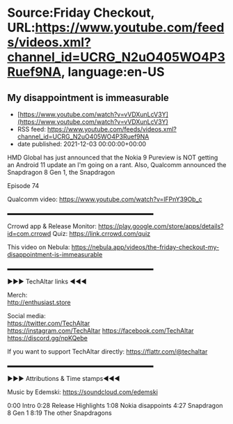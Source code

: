 # Source:Friday Checkout, URL:https://www.youtube.com/feeds/videos.xml?channel_id=UCRG_N2uO405WO4P3Ruef9NA, language:en-US

## My disappointment is immeasurable
 - [https://www.youtube.com/watch?v=vVDXunLcV3Y](https://www.youtube.com/watch?v=vVDXunLcV3Y)
 - RSS feed: https://www.youtube.com/feeds/videos.xml?channel_id=UCRG_N2uO405WO4P3Ruef9NA
 - date published: 2021-12-03 00:00:00+00:00

HMD Global has just announced that the Nokia 9 Pureview is NOT getting an Android 11 update an I'm going on a rant. Also, Qualcomm announced the Snapdragon 8 Gen 1, the Snapdragon 

Episode 74

Qualcomm video: https://www.youtube.com/watch?v=lFPnY39Ob_c

 ▬▬▬▬▬▬▬▬▬▬▬▬▬▬▬▬▬▬▬▬▬▬▬▬  

Crrowd app & Release Monitor: https://play.google.com/store/apps/details?id=com.crrowd 
Quiz: https://link.crrowd.com/quiz

This video on Nebula: https://nebula.app/videos/the-friday-checkout-my-disappointment-is-immeasurable

 ▬▬▬▬▬▬▬▬▬▬▬▬▬▬▬▬▬▬▬▬▬▬▬▬  

►►► TechAltar links ◄◄◄  

Merch:  
http://enthusiast.store   

Social media:  
https://twitter.com/TechAltar  
https://instagram.com/TechAltar 
https://facebook.com/TechAltar  
https://discord.gg/npKQebe  

If you want to support TechAltar directly:  https://flattr.com/@techaltar 

▬▬▬▬▬▬▬▬▬▬▬▬▬▬▬▬▬▬▬▬▬▬▬▬

►►► Attributions & Time stamps◄◄◄

Music by Edemski: https://soundcloud.com/edemski 

0:00 Intro
0:28 Release Highlights
1:08 Nokia disappoints
4:27 Snapdragon 8 Gen 1
8:19 The other Snapdragons

